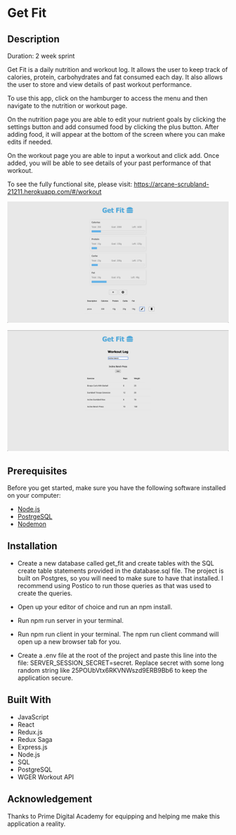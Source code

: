 # Get Fit

## Description

Duration: 2 week sprint

Get Fit is a daily nutrition and workout log. It allows the user to keep track of calories, protein, carbohydrates and fat consumed each day. It also allows the user to store and view details of past workout performance.

To use this app, click on the hamburger to access the menu and then navigate to the nutrition or workout page. 

On the nutrition page you are able to edit your nutrient goals by clicking the settings button and add consumed food by clicking the plus button. After adding food, it will appear at the bottom of the screen where you can make edits if needed. 

On the workout page you are able to input a workout and click add. Once added, you will be able to see details of your past performance of that workout. 

To see the fully functional site, please visit: https://arcane-scrubland-21211.herokuapp.com/#/workout

![](documentation/images/screenshot1.png)

![](documentation/images/screenshot2.png)


## Prerequisites

Before you get started, make sure you have the following software installed on your computer:

- [Node.js](https://nodejs.org/en/)
- [PostrgeSQL](https://www.postgresql.org/)
- [Nodemon](https://nodemon.io/)

## Installation

- Create a new database called get_fit and create tables with the SQL create table statements provided in the database.sql file. The project is built on Postgres, so you will need to make sure to have that installed. I recommend using Postico to run those queries as that was used to create the queries.

- Open up your editor of choice and run an npm install.

- Run npm run server in your terminal.

- Run npm run client in your terminal. The npm run client command will open up a new browser tab for you.

- Create a .env file at the root of the project and paste this line into the file: SERVER_SESSION_SECRET=secret. Replace secret with some long random string like 25POUbVtx6RKVNWszd9ERB9Bb6 to keep the application secure.

## Built With

- JavaScript
- React
- Redux.js
- Redux Saga
- Express.js
- Node.js
- SQL
- PostgreSQL
- WGER Workout API


## Acknowledgement

Thanks to Prime Digital Academy for equipping and helping me make this application a reality.


